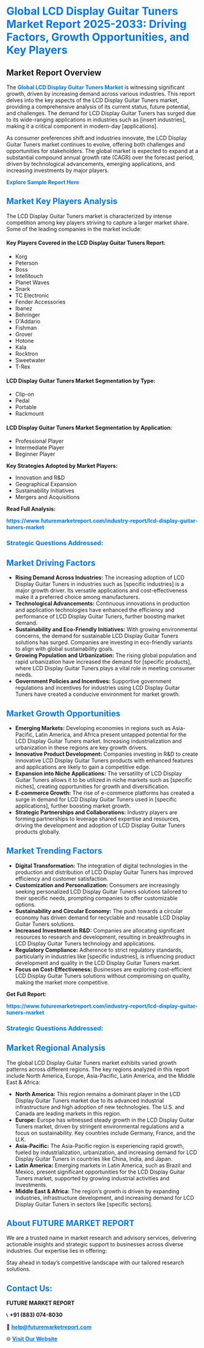 <h1 style="color: #007BFF;">Global LCD Display Guitar Tuners Market Report 2025-2033: Driving Factors, Growth Opportunities, and Key Players</h1>

<section id="overview">
<h2>Market Report Overview</h2>
<p>The <a href="https://www.futuremarketreport.com/industry-report/lcd-display-guitar-tuners-market" style="color: #007BFF; text-decoration: none;"><strong>Global LCD Display Guitar Tuners Market</strong></a> is witnessing significant growth, driven by increasing demand across various industries. This report delves into the key aspects of the LCD Display Guitar Tuners market, providing a comprehensive analysis of its current status, future potential, and challenges. The demand for LCD Display Guitar Tuners has surged due to its wide-ranging applications in industries such as [insert industries], making it a critical component in modern-day [applications].</p>
<p>As consumer preferences shift and industries innovate, the LCD Display Guitar Tuners market continues to evolve, offering both challenges and opportunities for stakeholders. The global market is expected to expand at a substantial compound annual growth rate (CAGR) over the forecast period, driven by technological advancements, emerging applications, and increasing investments by major players.</p>
</section>

<section id="overview">
<p><a href="https://www.futuremarketreport.com/request-sample/reportId=93206" style="color: #007BFF; text-decoration: none;"><strong>Explore Sample Report Here</strong></a></p>
</section>

<section id="key-players">
<h2 style="color: #007BFF;">Market Key Players Analysis</h2>
<p>The LCD Display Guitar Tuners market is characterized by intense competition among key players striving to capture a larger market share. Some of the leading companies in the market include:</p>
<h4>Key Players Covered in the LCD Display Guitar Tuners Report:</h4>
<ul><li>Korg</li><li>Peterson</li><li>Boss</li><li>Intellitouch</li><li>Planet Waves</li><li>Snark</li><li>TC Electronic</li><li>Fender Accessories</li><li>Ibanez</li><li>Behringer</li><li>D&#039;Addario</li><li>Fishman</li><li>Grover</li><li>Hotone</li><li>Kala</li><li>Rocktron</li><li>Sweetwater</li><li>T-Rex</li></ul>
<h4>LCD Display Guitar Tuners Market Segmentation by Type:</h4>
<ul><li>Clip-on</li><li>Pedal</li><li>Portable</li><li>Rackmount</li></ul>

<h4>LCD Display Guitar Tuners Market Segmentation by Application:</h4>
<ul><li>Professional Player</li><li>Intermediate Player</li><li>Beginner Player</li></ul>
<p><strong>Key Strategies Adopted by Market Players:</strong></p>
<ul>
<li>Innovation and R&D</li>
<li>Geographical Expansion</li>
<li>Sustainability Initiatives</li>
<li>Mergers and Acquisitions</li>
</ul>
</section>

<section>
<p><strong>Read Full Analysis: </strong></p><a href="https://www.futuremarketreport.com/industry-report/lcd-display-guitar-tuners-market" style="color: #007BFF; text-decoration: none;"><strong>https://www.futuremarketreport.com/industry-report/lcd-display-guitar-tuners-market</strong></a>
<h3 style="color: #007BFF;">Strategic Questions Addressed:</h3>
</section>

<section id="driving-factors">
<h2 style="color: #007BFF;">Market Driving Factors</h2>
<ul>
<li><strong>Rising Demand Across Industries:</strong> The increasing adoption of LCD Display Guitar Tuners in industries such as [specific industries] is a major growth driver. Its versatile applications and cost-effectiveness make it a preferred choice among manufacturers.</li>
<li><strong>Technological Advancements:</strong> Continuous innovations in production and application technologies have enhanced the efficiency and performance of LCD Display Guitar Tuners, further boosting market demand.</li>
<li><strong>Sustainability and Eco-Friendly Initiatives:</strong> With growing environmental concerns, the demand for sustainable LCD Display Guitar Tuners solutions has surged. Companies are investing in eco-friendly variants to align with global sustainability goals.</li>
<li><strong>Growing Population and Urbanization:</strong> The rising global population and rapid urbanization have increased the demand for [specific products], where LCD Display Guitar Tuners plays a vital role in meeting consumer needs.</li>
<li><strong>Government Policies and Incentives:</strong> Supportive government regulations and incentives for industries using LCD Display Guitar Tuners have created a conducive environment for market growth.</li>
</ul>
</section>

<section id="growth-opportunities">
<h2 style="color: #007BFF;">Market Growth Opportunities</h2>
<ul>
<li><strong>Emerging Markets:</strong> Developing economies in regions such as Asia-Pacific, Latin America, and Africa present untapped potential for the LCD Display Guitar Tuners market. Increasing industrialization and urbanization in these regions are key growth drivers.</li>
<li><strong>Innovative Product Development:</strong> Companies investing in R&D to create innovative LCD Display Guitar Tuners products with enhanced features and applications are likely to gain a competitive edge.</li>
<li><strong>Expansion into Niche Applications:</strong> The versatility of LCD Display Guitar Tuners allows it to be utilized in niche markets such as [specific niches], creating opportunities for growth and diversification.</li>
<li><strong>E-commerce Growth:</strong> The rise of e-commerce platforms has created a surge in demand for LCD Display Guitar Tuners used in [specific applications], further boosting market growth.</li>
<li><strong>Strategic Partnerships and Collaborations:</strong> Industry players are forming partnerships to leverage shared expertise and resources, driving the development and adoption of LCD Display Guitar Tuners products globally.</li>
</ul>
</section>

<section id="trending-factors">
<h2 style="color: #007BFF;">Market Trending Factors</h2>
<ul>
<li><strong>Digital Transformation:</strong> The integration of digital technologies in the production and distribution of LCD Display Guitar Tuners has improved efficiency and customer satisfaction.</li>
<li><strong>Customization and Personalization:</strong> Consumers are increasingly seeking personalized LCD Display Guitar Tuners solutions tailored to their specific needs, prompting companies to offer customizable options.</li>
<li><strong>Sustainability and Circular Economy:</strong> The push towards a circular economy has driven demand for recyclable and reusable LCD Display Guitar Tuners solutions.</li>
<li><strong>Increased Investment in R&D:</strong> Companies are allocating significant resources to research and development, resulting in breakthroughs in LCD Display Guitar Tuners technology and applications.</li>
<li><strong>Regulatory Compliance:</strong> Adherence to strict regulatory standards, particularly in industries like [specific industries], is influencing product development and quality in the LCD Display Guitar Tuners market.</li>
<li><strong>Focus on Cost-Effectiveness:</strong> Businesses are exploring cost-efficient LCD Display Guitar Tuners solutions without compromising on quality, making the market more competitive.</li>
</ul>
</section>

<section>
<p><strong>Get Full Report: </strong></p><a href="https://www.futuremarketreport.com/industry-report/lcd-display-guitar-tuners-market" style="color: #007BFF; text-decoration: none;"><strong>https://www.futuremarketreport.com/industry-report/lcd-display-guitar-tuners-market</strong></a>
<h3 style="color: #007BFF;">Strategic Questions Addressed:</h3>
</section>


<section id="regional-analysis">
<h2 style="color: #007BFF;">Market Regional Analysis</h2>
<p>The global LCD Display Guitar Tuners market exhibits varied growth patterns across different regions. The key regions analyzed in this report include North America, Europe, Asia-Pacific, Latin America, and the Middle East & Africa:</p>
<ul>
<li><strong>North America:</strong> This region remains a dominant player in the LCD Display Guitar Tuners market due to its advanced industrial infrastructure and high adoption of new technologies. The U.S. and Canada are leading markets in this region.</li>
<li><strong>Europe:</strong> Europe has witnessed steady growth in the LCD Display Guitar Tuners market, driven by stringent environmental regulations and a focus on sustainability. Key countries include Germany, France, and the U.K.</li>
<li><strong>Asia-Pacific:</strong> The Asia-Pacific region is experiencing rapid growth, fueled by industrialization, urbanization, and increasing demand for LCD Display Guitar Tuners in countries like China, India, and Japan.</li>
<li><strong>Latin America:</strong> Emerging markets in Latin America, such as Brazil and Mexico, present significant opportunities for the LCD Display Guitar Tuners market, supported by growing industrial activities and investments.</li>
<li><strong>Middle East & Africa:</strong> The region’s growth is driven by expanding industries, infrastructure development, and increasing demand for LCD Display Guitar Tuners in sectors like [specific sectors].</li>
</ul>
</section>

<footer>
<h2 style="color: #007BFF;">About FUTURE MARKET REPORT</h2>
<p>We are a trusted name in market research and advisory services, delivering actionable insights and strategic support to businesses across diverse industries. Our expertise lies in offering:</p>

<p>Stay ahead in today’s competitive landscape with our tailored research solutions.</p>

<h2 style="color: #007BFF;">Contact Us:</h2>
<p><strong>FUTURE MARKET REPORT</strong></p>
<p>📞 <strong>+91 (883) 074-8030</strong></p>
<p>📧 <strong><a href="mailto:help@futuremarketreport.com" style="color: #007BFF;">help@futuremarketreport.com</a></strong></p>
<p>🌐 <strong><a href="https://www.futuremarketreport.com/" style="color: #007BFF;">Visit Our Website</a></strong></p>
</footer>